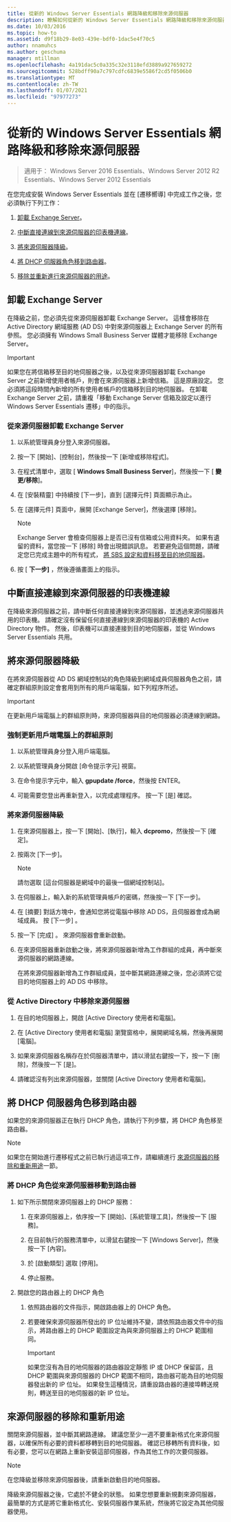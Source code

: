 ```yaml
---
title: 從新的 Windows Server Essentials 網路降級和移除來源伺服器
description: 瞭解如何從新的 Windows Server Essentials 網路降級和移除來源伺服器。
ms.date: 10/03/2016
ms.topic: how-to
ms.assetid: d9f18b29-8e03-439e-bdf0-1dac5e4f70c5
author: nnamuhcs
ms.author: geschuma
manager: mtillman
ms.openlocfilehash: 4a191dac5c0a335c32e3118efd3889a927659272
ms.sourcegitcommit: 528bdff90a7c797cdfc6839e5586f2cd5f0506b0
ms.translationtype: MT
ms.contentlocale: zh-TW
ms.lasthandoff: 01/07/2021
ms.locfileid: "97977273"
---
```

# <a name="demote-and-remove-the-source-server-from-the-new-windows-server-essentials-network"></a>從新的 Windows Server Essentials 網路降級和移除來源伺服器

> 適用于： Windows Server 2016 Essentials、Windows Server 2012 R2 Essentials、Windows Server 2012 Essentials

在您完成安裝 Windows Server Essentials 並在 [遷移嚮導] 中完成工作之後，您必須執行下列工作：

1. [卸載 Exchange Server](#uninstall-exchange-server)。

2. [中斷直接連線到來源伺服器的印表機連線](#disconnect-printers-directly-connected-to-the-source-server)。

3. [將來源伺服器降級](#demote-the-source-server)。

4. [將 DHCP 伺服器角色移到路由器](#move-the-dhcp-server-role-to-the-router)。

5. [移除並重新進行來源伺服器的用途](#remove-and-re-purpose-the-source-server)。

## <a name="uninstall-exchange-server"></a>卸載 Exchange Server

在降級之前，您必須先從來源伺服器卸載 Exchange Server。 這樣會移除在 Active Directory 網域服務 (AD DS) 中對來源伺服器上 Exchange Server 的所有參照。 您必須擁有 Windows Small Business Server 媒體才能移除 Exchange Server。

> [!IMPORTANT]
> 如果您在將信箱移至目的地伺服器之後，以及從來源伺服器卸載 Exchange Server 之前新增使用者帳戶，則會在來源伺服器上新增信箱。 這是原廠設定。 您必須將這段時間內新增的所有使用者帳戶的信箱移到目的地伺服器。 在卸載 Exchange Server 之前，請重複「移動 Exchange Server 信箱及設定以進行 Windows Server Essentials 遷移」中的指示。

### <a name="to-uninstall-exchange-server-from-the-source-server"></a>從來源伺服器卸載 Exchange Server

1. 以系統管理員身分登入來源伺服器。

2. 按一下 [開始]、[控制台]，然後按一下 [新增或移除程式]。

3. 在程式清單中，選取 [ **Windows Small Business Server**]，然後按一下 [ **變更/移除**]。

4. 在 [安裝精靈] 中持續按 [下一步]，直到 [選擇元件] 頁面顯示為止。

5. 在 [選擇元件] 頁面中，展開 [Exchange Server]，然後選擇 [移除]。

   > [!NOTE]
   > Exchange Server 會檢查伺服器上是否已沒有信箱或公用資料夾。 如果有遺留的資料，當您按一下 [移除] 時會出現錯誤訊息。 若要避免這個問題，請確定您已完成主題中的所有程式， [將 SBS 設定和資料移至目的地伺服器](Move-Windows-SBS-2008-to-the-Destination-Server-for-migration.md)。

6. 按 [ **下一步]** ，然後遵循畫面上的指示。

## <a name="disconnect-printers-directly-connected-to-the-source-server"></a>中斷直接連線到來源伺服器的印表機連線

在降級來源伺服器之前，請中斷任何直接連線到來源伺服器，並透過來源伺服器共用的印表機。 請確定沒有保留任何直接連線到來源伺服器的印表機的 Active Directory 物件。 然後，印表機可以直接連接到目的地伺服器，並從 Windows Server Essentials 共用。

## <a name="demote-the-source-server"></a>將來源伺服器降級

在將來源伺服器從 AD DS 網域控制站的角色降級到網域成員伺服器角色之前，請確定群組原則設定會套用到所有的用戶端電腦，如下列程序所述。

> [!IMPORTANT]
> 在更新用戶端電腦上的群組原則時，來源伺服器與目的地伺服器必須連線到網路。

### <a name="to-force-a-group-policy-update-on-a-client-computer"></a>強制更新用戶端電腦上的群組原則

1. 以系統管理員身分登入用戶端電腦。

2. 以系統管理員身分開啟 [命令提示字元] 視窗。

3. 在命令提示字元中，輸入 **gpupdate /force**，然後按 ENTER。

4. 可能需要您登出再重新登入，以完成處理程序。 按一下 [是]  確認。

### <a name="to-demote-the-source-server"></a>將來源伺服器降級

1. 在來源伺服器上，按一下 [開始]、[執行]，輸入 **dcpromo**，然後按一下 [確定]。

2. 按兩次 [下一步]。

   > [!NOTE]
   > 請勿選取 [這台伺服器是網域中的最後一個網域控制站]。

3. 在伺服器上，輸入新的系統管理員帳戶的密碼，然後按一下 [下一步]。

4. 在 [摘要] 對話方塊中，會通知您將從電腦中移除 AD DS，且伺服器會成為網域成員。 按 [下一步]  。

5. 按一下 [完成] 。 來源伺服器會重新啟動。

6. 在來源伺服器重新啟動之後，將來源伺服器新增為工作群組的成員，再中斷來源伺服器的網路連線。

   在將來源伺服器新增為工作群組成員，並中斷其網路連線之後，您必須將它從目的地伺服器上的 AD DS 中移除。

### <a name="to-remove-the-source-server-from-active-directory"></a>從 Active Directory 中移除來源伺服器

1. 在目的地伺服器上，開啟 [Active Directory 使用者和電腦]。

2. 在 [Active Directory 使用者和電腦] 瀏覽窗格中，展開網域名稱，然後再展開 [電腦]。

3. 如果來源伺服器名稱存在於伺服器清單中，請以滑鼠右鍵按一下，按一下 [刪除]，然後按一下 [是]。

4. 請確認沒有列出來源伺服器，並關閉 [Active Directory 使用者和電腦]。

## <a name="move-the-dhcp-server-role-to-the-router"></a>將 DHCP 伺服器角色移到路由器

如果您的來源伺服器正在執行 DHCP 角色，請執行下列步驟，將 DHCP 角色移至路由器。

> [!NOTE]
> 如果您在開始進行遷移程式之前已執行過這項工作，請繼續進行 [來源伺服器的移除和重新用途](#remove-and-re-purpose-the-source-server)一節。

### <a name="to-move-the-dhcp-role-from-the-source-server-to-the-router"></a>將 DHCP 角色從來源伺服器移動到路由器

1. 如下所示關閉來源伺服器上的 DHCP 服務：

   1. 在來源伺服器上，依序按一下 [開始]、[系統管理工具]，然後按一下 [服務]。

   2. 在目前執行的服務清單中，以滑鼠右鍵按一下 [Windows Server]，然後按一下 [內容]。

   3. 於 [啟動類型] 選取 [停用]。

   4. 停止服務。

2. 開啟您的路由器上的 DHCP 角色

   1. 依照路由器的文件指示，開啟路由器上的 DHCP 角色。

   2. 若要確保來源伺服器所發出的 IP 位址維持不變，請依照路由器文件中的指示，將路由器上的 DHCP 範圍設定為與來源伺服器上的 DHCP 範圍相同。

      > [!IMPORTANT]
      > 如果您沒有為目的地伺服器的路由器設定靜態 IP 或 DHCP 保留區，且 DHCP 範圍與來源伺服器的 DHCP 範圍不相同，路由器可能為目的地伺服器發出新的 IP 位址。 如果發生這種情況，請重設路由器的連接埠轉送規則，轉送至目的地伺服器的新 IP 位址。

## <a name="remove-and-re-purpose-the-source-server"></a>來源伺服器的移除和重新用途

關閉來源伺服器，並中斷其網路連線。 建議您至少一週不要重新格式化來源伺服器，以確保所有必要的資料都移轉到目的地伺服器。 確認已移轉所有資料後，如有必要，您可以在網路上重新安裝這部伺服器，作為其他工作的次要伺服器。

> [!NOTE]
> 在您降級並移除來源伺服器後，請重新啟動目的地伺服器。

降級來源伺服器之後，它處於不健全的狀態。 如果您想要重新規劃來源伺服器，最簡單的方式是將它重新格式化、安裝伺服器作業系統，然後將它設定為其他伺服器使用。